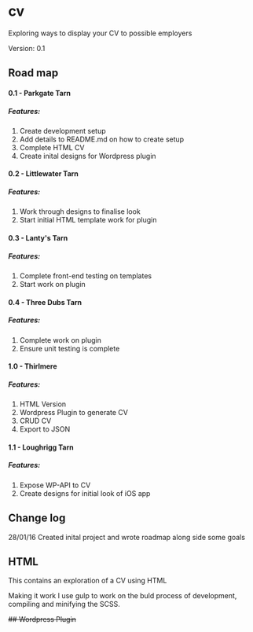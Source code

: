 # cv
Exploring ways to display your CV to possible employers

Version: 0.1

## Road map
#### 0.1 - Parkgate Tarn
##### Features:
1. Create development setup
2. Add details to README.md on how to create setup
3. Complete HTML CV
4. Create inital designs for Wordpress plugin

#### 0.2 - Littlewater Tarn
##### Features:
1. Work through designs to finalise look
2. Start initial HTML template work for plugin

#### 0.3 - Lanty's Tarn
##### Features:
1. Complete front-end testing on templates
2. Start work on plugin

#### 0.4 - Three Dubs Tarn
##### Features:
1. Complete work on plugin
2. Ensure unit testing is complete

#### 1.0 - Thirlmere
##### Features: 
1. HTML Version
2. Wordpress Plugin to generate CV
  1. CRUD CV 
  2. Export to JSON

#### 1.1 - Loughrigg Tarn
##### Features:
1. Expose WP-API to CV
2. Create designs for initial look of iOS app


## Change log
28/01/16 
Created inital project and wrote roadmap along side some goals

## HTML
This contains an exploration of a CV using HTML

Making it work
I use gulp to work on the buld process of development, compiling and minifying the SCSS.
<INSERT INSTRUCTIONS>

~~## Wordpress Plugin~~